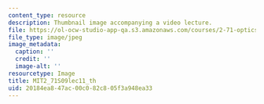 ```yaml
---
content_type: resource
description: Thumbnail image accompanying a video lecture.
file: https://ol-ocw-studio-app-qa.s3.amazonaws.com/courses/2-71-optics-spring-2009/20184ea847ac00c082c805f3a948ea33_MIT2_71S09lec11_th.jpg
file_type: image/jpeg
image_metadata:
  caption: ''
  credit: ''
  image-alt: ''
resourcetype: Image
title: MIT2_71S09lec11_th
uid: 20184ea8-47ac-00c0-82c8-05f3a948ea33
---
```

